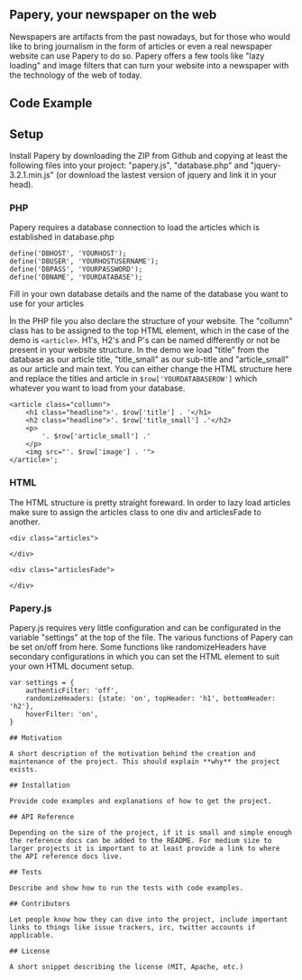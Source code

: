 ## Papery, your newspaper on the web

Newspapers are artifacts from the past nowadays, but for those who would like to bring journalism in the form of articles or even a real newspaper website can use Papery to do so.
Papery offers a few tools like "lazy loading" and image filters that can turn your website into a newspaper with the technology of the web of today. 

## Code Example

## Setup
Install Papery by downloading the ZIP from Github and copying at least the following files into your project: "papery.js", "database.php" and "jquery-3.2.1.min.js" (or download the lastest version of jquery and link it in your head). 

### PHP
Papery requires a database connection to load the articles which is established in database.php
```
define('DBHOST', 'YOURHOST');
define('DBUSER', 'YOURHOSTUSERNAME');
define('DBPASS', 'YOURPASSWORD');
define('DBNAME', 'YOURDATABASE');
```
Fill in your own database details and the name of the database you want to use for your articles

Ìn the PHP file you also declare the structure of your website. The "collumn" class has to be assigned to the top HTML element, which in the case of the demo is `<article>`. H1's, H2's and P's can be named differently or not be present in your website structure. In the demo we load "title" from the database as our article title, "title_small" as our sub-title and "article_small" as our article and main text. You can either change the HTML structure here and replace the titles and article in `$row['YOURDATABASEROW']` which whatever you want to load from your database.

```
<article class="collumn">
	<h1 class="headline">'. $row['title'] . '</h1>
	<h2 class="headline">'. $row['title_small'] .'</h2>
	<p>
		'. $row['article_small'] .'
	</p>
	<img src="'. $row['image'] . '"> 
</article>';
```

### HTML
The HTML structure is pretty straight foreward. In order to lazy load articles make sure to assign the articles class to one div and articlesFade to another. 
```
<div class="articles">
			
</div>
		
<div class="articlesFade">
			
</div>
```

### Papery.js
Papery.js requires very little configuration and can be configurated in the variable "settings" at the top of the file. The various functions of Papery can be set on/off from here. Some functions like randomizeHeaders have secondary configurations in which you can set the HTML element to suit your own HTML document setup.
```
var settings = {
	authenticFilter: 'off', 
	randomizeHeaders: {state: 'on', topHeader: 'h1', bottomHeader: 'h2'}, 
	hoverFilter: 'on',  
}

## Motivation

A short description of the motivation behind the creation and maintenance of the project. This should explain **why** the project exists.

## Installation

Provide code examples and explanations of how to get the project.

## API Reference

Depending on the size of the project, if it is small and simple enough the reference docs can be added to the README. For medium size to larger projects it is important to at least provide a link to where the API reference docs live.

## Tests

Describe and show how to run the tests with code examples.

## Contributors

Let people know how they can dive into the project, include important links to things like issue trackers, irc, twitter accounts if applicable.

## License

A short snippet describing the license (MIT, Apache, etc.)